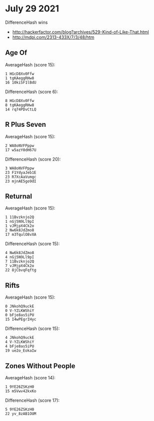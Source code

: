 # July 29 2021

DifferenceHash wins

- http://hackerfactor.com/blog?archives/529-Kind-of-Like-That.html
- http://mdpi.com/2313-433X/7/3/48/htm

## Age Of

AverageHash (score 15):

~~~
1 HGcD8Xv0Ffw
1 tgKAeggRHw8
16 10kiSF1lBdU
~~~

DifferenceHash (score 6):

~~~
8 HGcD8Xv0Ffw
8 tgKAeggRHw8
14 rq74PDvCtLQ
~~~

## R Plus Seven

AverageHash (score 15):

~~~
2 WA8oNVFPppw
17 w5azY0dH67U
~~~

DifferenceHash (score 20):

~~~
3 WA8oNVFPppw
23 F1YdyaJeb1E
23 R7XcAaVumgc
23 mjnAE5go9dI
~~~

## Returnal

AverageHash (score 15):

~~~
1 11Bvzknjo2Q
1 nGj5N9Ll9pI
1 vJMjpX4Ck2o
2 Nw6k8JdZmo8
17 m3TqulO8vXA
~~~

DifferenceHash (score 15):

~~~
4 Nw6k8JdZmo8
4 nGj5N9Ll9pI
7 11Bvzknjo2Q
7 vJMjpX4Ck2o
22 8jCbvqFqftg
~~~

## Rifts

AverageHash (score 15):

~~~
0 JNkohQ9uckE
0 V-YZLKWShiY
0 bFje8as5iPU
15 I4wPEgrIHyc
~~~

DifferenceHash (score 15):

~~~
4 JNkohQ9uckE
4 V-YZLKWShiY
4 bFje8as5iPU
19 ue2o_EokaIw
~~~

## Zones Without People

AverageHash (score 14):

~~~
1 9YE26ZSKzH0
15 m5Vwv42kxKo
~~~

DifferenceHash (score 17):

~~~
5 9YE26ZSKzH0
22 yv_8zAB1OUM
~~~
